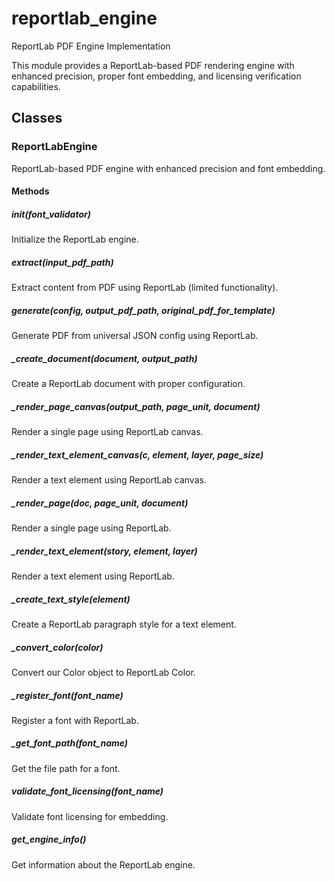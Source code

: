 # reportlab_engine

ReportLab PDF Engine Implementation

This module provides a ReportLab-based PDF rendering engine with enhanced precision,
proper font embedding, and licensing verification capabilities.

## Classes

### ReportLabEngine

ReportLab-based PDF engine with enhanced precision and font embedding.

#### Methods

##### __init__(font_validator)

Initialize the ReportLab engine.

##### extract(input_pdf_path)

Extract content from PDF using ReportLab (limited functionality).

##### generate(config, output_pdf_path, original_pdf_for_template)

Generate PDF from universal JSON config using ReportLab.

##### _create_document(document, output_path)

Create a ReportLab document with proper configuration.

##### _render_page_canvas(output_path, page_unit, document)

Render a single page using ReportLab canvas.

##### _render_text_element_canvas(c, element, layer, page_size)

Render a text element using ReportLab canvas.

##### _render_page(doc, page_unit, document)

Render a single page using ReportLab.

##### _render_text_element(story, element, layer)

Render a text element using ReportLab.

##### _create_text_style(element)

Create a ReportLab paragraph style for a text element.

##### _convert_color(color)

Convert our Color object to ReportLab Color.

##### _register_font(font_name)

Register a font with ReportLab.

##### _get_font_path(font_name)

Get the file path for a font.

##### validate_font_licensing(font_name)

Validate font licensing for embedding.

##### get_engine_info()

Get information about the ReportLab engine.
